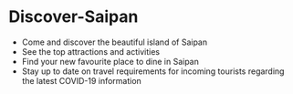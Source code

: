 # Discover-Saipan

- Come and discover the beautiful island of Saipan
- See the top attractions and activities 
- Find your new favourite place to dine in Saipan
- Stay up to date on travel requirements for incoming tourists regarding the latest COVID-19 information
